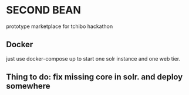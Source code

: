 
# SECOND BEAN

prototype marketplace for tchibo hackathon

## Docker 

just use docker-compose up to start one solr instance and one web tier.

## Thing to do: fix missing core in solr. and deploy somewhere


